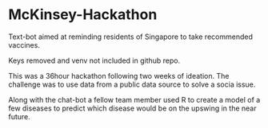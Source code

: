# McKinsey-Hackathon
Text-bot aimed at reminding residents of Singapore to take recommended vaccines.

Keys removed and venv not included in github repo.

This was a 36hour hackathon following two weeks of ideation. The challenge was to use data from a public data source to solve a socia issue.

Along with the chat-bot a fellow team member used R to create a model of a few diseases to predict which disease would be on the upswing in the near future.
